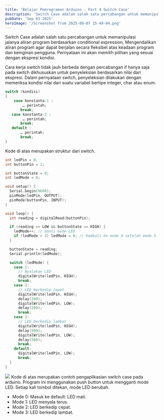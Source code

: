 ```yaml
---
title: 'Belajar Pemrograman Arduino - Part 4 Switch Case'
description: 'Switch Case adalah salah satu percabangan untuk memanipulasi jalanya aliran program berdasarkan conditional expression, Mengendalikan aliran program agar dapat berjalan secara fleksibel atas keadaan program dan keinginan pengguna'
pubDate: 'Sep 03 2025'
heroImage: '/Screenshot from 2025-09-07 15-49-04.png'
---
```


Switch Case adalah salah satu percabangan untuk memanipulasi jalanya aliran program berdasarkan conditional expression, Mengendalikan aliran program agar dapat berjalan secara fleksibel atas keadaan program dan keinginan pengguna. Pernyataan ini akan memilih pilihan yang sesuai dengan ekspresi kondisi.

Cara kerja switch tidak jauh berbeda dengan percabangan if hanya saja pada switch dikhususkan untuk penyeleksian berdasarkan nilai dari ekspresi. Dalam pernyataan switch, penyeleksian dilakukan dengan memeriksa kondisi nilai dari suatu variabel bertipe integer, char atau enum.

```cpp
switch (kondisi)
{
	case konstanta-1 :
		… perintah;
	   break;
   case konstanta-2 :
		… perintah;
	   break;
   default :
	   … perintah;
	   break;
}
```

Kode di atas merupakan struktur dari switch.

```cpp
int ledPin = 8;
int buttonPin = 2;

int buttonState = 0;
int ledMode = 0;

void setup() {
  Serial.begin(9600);
  pinMode(ledPin, OUTPUT);
  pinMode(buttonPin, INPUT);
}

void loop() {
  int reading = digitalRead(buttonPin);

  if (reading == LOW && buttonState == HIGH) {
    ledMode++; // Ganti mode LED
    if (ledMode > 3) ledMode = 0; // Kembali ke mode 0 setelah mode 3
  }

  buttonState = reading;
  Serial.println(ledMode);

  switch (ledMode) {
	case 1:
      // Nyalakan LED
      digitalWrite(ledPin, HIGH);
      break;
    case 2:
      // LED berkedip cepat
      digitalWrite(ledPin, HIGH);
      delay(200);
      digitalWrite(ledPin, LOW);
      delay(200);
      break;
    case 3:
      // LED berkedip lambat
      digitalWrite(ledPin, HIGH);
      delay(500);
      digitalWrite(ledPin, LOW);
      delay(500);
      break;
    default:
      digitalWrite(ledPin, LOW);
      break;
  }
}
```
![](/Screencastfrom2025-09-0715-40-53-ezgif.com-video-to-gif-converter.gif)
Kode di atas merupakan contoh pengaplikasian switch case pada arduino. Program ini menggunakan push button untuk mengganti mode LED. Setiap kali tombol ditekan, mode LED berubah.
- Mode 0: Masuk ke default: LED mati.
- Mode 1: LED menyala terus.
- Mode 2: LED berkedip cepat.
- Mode 3: LED berkedip lambat.

